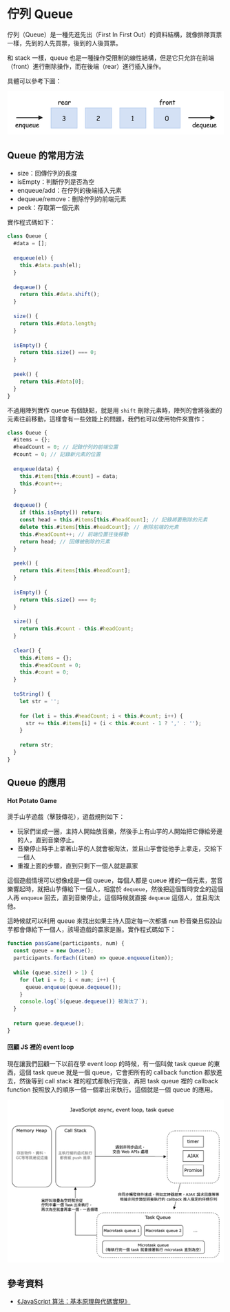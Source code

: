 # 佇列 Queue

佇列（Queue）是一種先進先出（First In First Out）的資料結構，就像排隊買票一樣，先到的人先買票，後到的人後買票。

和 stack 一樣，queue 也是一種操作受限制的線性結構，但是它只允許在前端（front）進行刪除操作，而在後端（rear）進行插入操作。

具體可以參考下圖：

<div align="center">
  <img src="./images/queue.png" alt="queue" width="600px">
</div>

## Queue 的常用方法

- size：回傳佇列的長度
- isEmpty：判斷佇列是否為空
- enqueue/add：在佇列的後端插入元素
- dequeue/remove：刪除佇列的前端元素
- peek：存取第一個元素

實作程式碼如下：

```js
class Queue {
  #data = [];

  enqueue(el) {
    this.#data.push(el);
  }

  dequeue() {
    return this.#data.shift();
  }

  size() {
    return this.#data.length;
  }

  isEmpty() {
    return this.size() === 0;
  }

  peek() {
    return this.#data[0];
  }
}
```

不過用陣列實作 queue 有個缺點，就是用 `shift` 刪除元素時，陣列的會將後面的元素往前移動，這樣會有一些效能上的問題，我們也可以使用物件來實作：

```js
class Queue {
  #items = {};
  #headCount = 0; // 記錄佇列的前端位置
  #count = 0; // 記錄新元素的位置

  enqueue(data) {
    this.#items[this.#count] = data;
    this.#count++;
  }

  dequeue() {
    if (this.isEmpty()) return;
    const head = this.#items[this.#headCount]; // 記錄將要刪除的元素
    delete this.#items[this.#headCount]; // 刪除前端的元素
    this.#headCount++; // 前端位置往後移動
    return head; // 回傳被刪除的元素
  }

  peek() {
    return this.#items[this.#headCount];
  }

  isEmpty() {
    return this.size() === 0;
  }

  size() {
    return this.#count - this.#headCount;
  }

  clear() {
    this.#items = {};
    this.#headCount = 0;
    this.#count = 0;
  }

  toString() {
    let str = '';

    for (let i = this.#headCount; i < this.#count; i++) {
      str += this.#items[i] + (i < this.#count - 1 ? ',' : '');
    }

    return str;
  }
}
```

## Queue 的應用

#### Hot Potato Game

燙手山芋遊戲（擊鼓傳花），遊戲規則如下：

- 玩家們坐成一圈，主持人開始放音樂，然後手上有山芋的人開始把它傳給旁邊的人，直到音樂停止。
- 音樂停止時手上拿著山芋的人就會被淘汰，並且山芋會從他手上拿走，交給下一個人
- 重複上面的步驟，直到只剩下一個人就是贏家

這個遊戲情境可以想像成是一個 queue，每個人都是 queue 裡的一個元素，當音樂響起時，就把山芋傳給下一個人，相當於 `dequeue`，然後把這個暫時安全的這個人再 `enqueue` 回去，直到音樂停止，這個時候就直接 `dequeue` 這個人，並且淘汰他。

這時候就可以利用 queue 來找出如果主持人固定每一次都播 `num` 秒音樂且假設山芋都會傳給下一個人，該場遊戲的贏家是誰。實作程式碼如下：

```js
function passGame(participants, num) {
  const queue = new Queue();
  participants.forEach((item) => queue.enqueue(item));

  while (queue.size() > 1) {
    for (let i = 0; i < num; i++) {
      queue.enqueue(queue.dequeue());
    }
    console.log(`${queue.dequeue()} 被淘汰了`);
  }

  return queue.dequeue();
}
```

#### 回顧 JS 裡的 event loop

現在讓我們回顧一下以前在學 event loop 的時候，有一個叫做 task queue 的東西，這個 task queue 就是一個 queue，它會把所有的 callback function 都放進去，然後等到 call stack 裡的程式都執行完後，再把 task queue 裡的 callback function 按照放入的順序一個一個拿出來執行。這個就是一個 queue 的應用。

<div align="center">
  <img src="./images/event-loop.png" alt="event-loop" width="600px">
</div>

## 參考資料

- [《JavaScript 算法：基本原理與代碼實現》](https://www.tenlong.com.tw/products/9787115596154?list_name=r-zh_cn)
